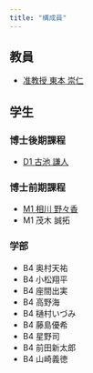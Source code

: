 ```yaml
---
title: "構成員"
---
```

## 教員
- [准教授 東本 崇仁](/tomoto/)

## 学生
### 博士後期課程
- [D1 古池 謙人](https://www.koike.app/)

### 博士前期課程
- [M1 相川 野々香](/members/aikawa/)
- M1 茂木 誠拓

### 学部
- B4 奥村天祐
- B4 小松翔平
- B4 座間出実
- B4 高野海
- B4 樋村いづみ
- B4 藤島優希
- B4 星野司
- B4 前田新太郎
- B4 山崎義徳
